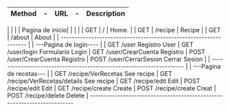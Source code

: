        
|        Method  |    -   |     URL   |  -           |           Description|
|----------------|--------|-----------|--------------|----------------------|
|
|
|                   | Pagina de inicio| | |
|
|        GET     |                /                  |              Home.   |
|        GET     |             /recipe               |             Recipe   |
|        GET     |             /about                |              About   |
|     -----------------------------------------------------------------
|
|                     ---Pagina de login----
|
|        GET             /user                                Registro User
|        GET             /user/login                          Formulario Login
|        GET             /user/CrearCuenta                    Registro
|        POST            /user/CrearCuenta                    Registro
|       POST            /user/CerrarSesion                   Cerrar Sesion
|
|      --------------------------------------------------------------------
|
|                      ---Pagina de recetas---
|
|        GET             /recipe/VerRecetas                     See recipe
|        GET             /recipe/VerRecetas/details             See recipe
|        GET             /recipe/edit                           Edit
|        POST            /recipe/edit                           Edit
|        GET             /recipe/create                         Create
|        POST            /recipe/create                         Creat
|        POST            /recipe/delete                         Delete
|  ------------------------------------------------------------------------
